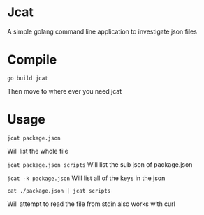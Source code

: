 # Jcat

A simple golang command line application to investigate json files

# Compile
```go build jcat```

Then move to where ever you need jcat

# Usage
```jcat package.json```

Will list the whole file

```jcat package.json scripts```
Will list the sub json of package.json

```jcat -k package.json``` 
Will list all of the keys in the json

```cat ./package.json | jcat scripts```

Will attempt to read the file from stdin also works with curl